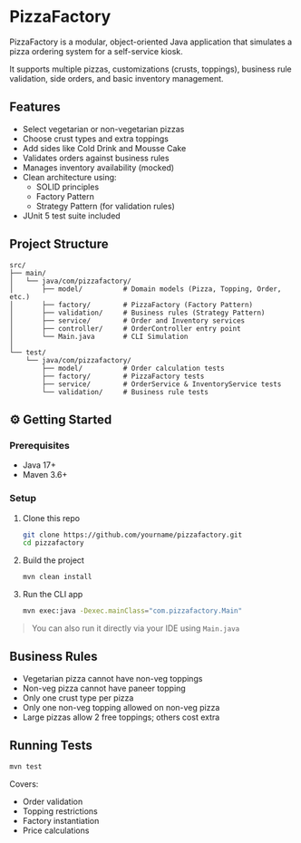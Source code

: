 # PizzaFactory

PizzaFactory is a modular, object-oriented Java application that simulates a pizza ordering system for a self-service kiosk.

It supports multiple pizzas, customizations (crusts, toppings), business rule validation, side orders, and basic inventory management.

## Features

- Select vegetarian or non-vegetarian pizzas
- Choose crust types and extra toppings
- Add sides like Cold Drink and Mousse Cake
- Validates orders against business rules
- Manages inventory availability (mocked)
- Clean architecture using:
    - SOLID principles
    - Factory Pattern
    - Strategy Pattern (for validation rules)
- JUnit 5 test suite included

## Project Structure

```
src/
├── main/
│   └── java/com/pizzafactory/
│       ├── model/          # Domain models (Pizza, Topping, Order, etc.)
│       ├── factory/        # PizzaFactory (Factory Pattern)
│       ├── validation/     # Business rules (Strategy Pattern)
│       ├── service/        # Order and Inventory services
│       ├── controller/     # OrderController entry point
│       └── Main.java       # CLI Simulation
│
└── test/
    └── java/com/pizzafactory/
        ├── model/          # Order calculation tests
        ├── factory/        # PizzaFactory tests
        ├── service/        # OrderService & InventoryService tests
        └── validation/     # Business rule tests
```

## ⚙️ Getting Started

### Prerequisites

- Java 17+
- Maven 3.6+

### Setup

1. Clone this repo
   ```bash
   git clone https://github.com/yourname/pizzafactory.git
   cd pizzafactory
   ```

2. Build the project
   ```bash
   mvn clean install
   ```

3. Run the CLI app
   ```bash
   mvn exec:java -Dexec.mainClass="com.pizzafactory.Main"
   ```

> You can also run it directly via your IDE using `Main.java`

## Business Rules

- Vegetarian pizza cannot have non-veg toppings
- Non-veg pizza cannot have paneer topping
- Only one crust type per pizza
- Only one non-veg topping allowed on non-veg pizza
- Large pizzas allow 2 free toppings; others cost extra

## Running Tests

```bash
mvn test
```

Covers:
- Order validation
- Topping restrictions
- Factory instantiation
- Price calculations
